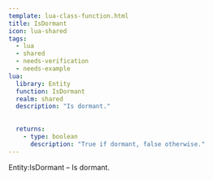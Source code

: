 ```yaml
---
template: lua-class-function.html
title: IsDormant
icon: lua-shared
tags:
  - lua
  - shared
  - needs-verification
  - needs-example
lua:
  library: Entity
  function: IsDormant
  realm: shared
  description: "Is dormant."
  
  
  returns:
    - type: boolean
      description: "True if dormant, false otherwise."
---
```


<div class="lua__search__keywords">
Entity:IsDormant &#x2013; Is dormant.
</div>
